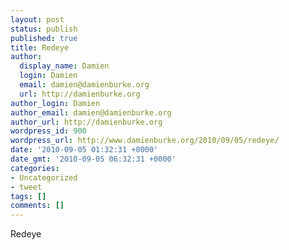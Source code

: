 ```yaml
---
layout: post
status: publish
published: true
title: Redeye
author:
  display_name: Damien
  login: Damien
  email: damien@damienburke.org
  url: http://damienburke.org
author_login: Damien
author_email: damien@damienburke.org
author_url: http://damienburke.org
wordpress_id: 900
wordpress_url: http://www.damienburke.org/2010/09/05/redeye/
date: '2010-09-05 01:32:31 +0000'
date_gmt: '2010-09-05 06:32:31 +0000'
categories:
- Uncategorized
- tweet
tags: []
comments: []
---
```

<p>Redeye</p>
